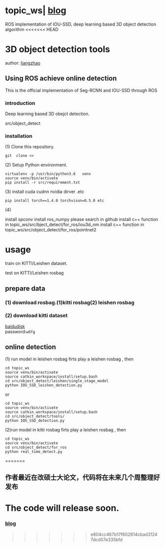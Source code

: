 # topic_ws| [blog](https://blog.csdn.net/liang_shuaige/article/details/114854061?spm=1001.2014.3001.5501)
ROS implementation of IOU-SSD, deep learning based 3D object detection algorithm 
<<<<<<< HEAD


# 3D object detection tools
 author: [liangzhao](https://github.com/liangzhao123)
## Using ROS achieve online detection    
This is the official implementation of Seg-RCNN and IOU-SSD through  ROS

### introduction 
Deep learning based 3D obejct detection.


src/object_detect
### installation 
(1) Clone this repository.
```
git  clone <>
```
(2) Setup Python environment.
```
virtualenv -p /usr/bin/python3.6   venv
source venv/bin/activate 
pip install -r src/requirement.txt 
```
(3) install cuda cudnn nvidia dirver .etc
```
pip install torch==1.4.0 torchvison=0.5.0 etc 
```
(4) 

install spconv 
install ros_numpy please search in github
install c++ function in topic_ws/src/bject_detect/for_ros/iou3d_nm
install c++ function in topic_ws/src/object_detect/for_ros/pointnet2

# usage
train on KITTI/Leishen dataset.

test on KITTI/Leishen rosbag
## prepare data
### (1) download rosbag.(1)kitti rosbag(2) leishen rosbag

### (2) download kitti dataset
[baidudisk](https://pan.baidu.com/s/1lDRciFN2HLREZVaE6E2Brg)   
password:`w0fg`
## online detection
(1) run model in leishen rosbag
firts play a leishen rosbag , then 
```
cd topic_ws
source venv/bin/activate
source catkin_workspace/install/setup.bash
cd src/object_detect/leishen/single_stage_model
python IOU_SSD_leishen_detection.py
```
or
```
cd topic_ws
source venv/bin/activate
source catkin_workspace/install/setup.bash
cd src/object_detect/tools/
python IOU_SSD_detection.py 
```

(2)run model in kitti rosbag
firts play a leishen rosbag , then
```
cd topic_ws
source venv/bin/activate
cd src/object_detect/for_ros
python real_time_detect.py
```


=======
## 作者最近在改硕士大论文，代码将在未来几个周整理好发布
# The code will release soon.
### [blog](https://blog.csdn.net/liang_shuaige/article/details/114854061?spm=1001.2014.3001.5501)
>>>>>>> e804cc467b17f602814cbad31247dcd07e335bfd
